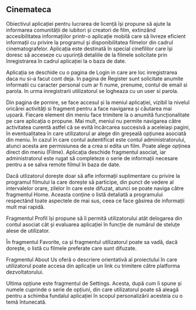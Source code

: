 ## Cinemateca
 
Obiectivul aplicației pentru lucrarea de licență își propune să ajute la informarea comunității de iubitori și creatori de film, extinzând accesibilitatea informațiilor printr-o aplicație mobilă care să livreze eficient informații cu privire la programul și disponibilitatea filmelor din cadrul cinematografelor. Aplicația este destinată în special cinefililor care își doresc să acceseze cu ușurință detaliile de la filmele solicitate prin înregistrarea în cadrul aplicației la o baza de date.

Aplicația se deschide cu o pagina de Login in care are loc inregistrarea daca nu si-a facut cont deja. In pagina de Register sunt solicitate anumite informatii cu caracter personal cum ar fi
nume, prenume, contul de email si parola. In urma inregistrarii utilizatorul se logheaza cu un user si parola.

Din pagina de pornire, se face accesul și la meniul aplicației, vizibil la nivelul oricărei activități si fragment pentru a face navigarea și căutarea mai ușoară. Fiecare element din meniu face trimitere la o anumită funcționalitate pe care aplicația o propune. Mai mult, meniul nu permite navigarea către activitatea curentă astfel că se evită încărcarea succesivă a aceleiași
pagini, în eventualitatea în care utilizatorul ar alege din greșeală opțiunea asociată din meniu. În cazul în care contul autentificat este contul administratorului, atunci acesta are permisiunea de a crea si edita un film. Poate alege opținea direct din meniu (Filme). Aplicația deschide fragmentul asociat, iar administratorul este rugat să completeze o serie de informații necesare pentru a se salva remote filmul în baza de date.

Dacă utlizatorul dorește doar să afle informații suplimentare cu privire la programul filmului la care dorește să participe, din punct de vedere al intervalelor orare, zilelor în care este difuzat, atunci se poate naviga către fragmentul Home. Aceasta conține o listă detaliată a programului respectând toate aspectele de mai sus, ceea ce face găsirea de informații mult mai rapidă.

Fragmentul Profil își propune să îi permită utilizatorului atât delogarea din contul asociat cât și evaluarea aplicației în funcție de numărul de steluțe alese de utilizator.

În fragmentul Favorite, ca și fragmentul utilizatorul poate sa vadă, dacă dorește, o listă cu filmele preferate care sunt difuzate.

Fragmentul About Us oferă o descriere orientativă al proiectului în care utilizatorul poate accesa din aplicație un link cu trimitere către platforma dezvoltatorului.

Ultima opțiune este fragmentul de Settings. Acesta, după cum îi spune și numele cuprinde o serie de opțiuni, din care utilizatorul poate să aleagă pentru a schimba fundalul aplicației în scopul personalizării acesteia cu o temă întunecată.
